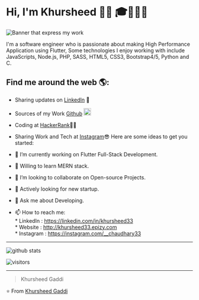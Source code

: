# Hi, I'm Khursheed 👋🏾 🎓👨🏻‍💻

<img src="https://images.unsplash.com/photo-1504805572947-34fad45aed93?ixid=MnwxMjA3fDB8MHxwaG90by1wYWdlfHx8fGVufDB8fHx8&ixlib=rb-1.2.1&auto=format&fit=crop&w=1050&q=80" alt="Banner that express my work">

I'm a software engineer who is passionate about making High Performance Application using Flutter, Some technologies I enjoy working with include JavaScripts, Node.js, PHP,  SASS, HTML5, CSS3, Bootstrap4/5, Python and C.


## Find me around the web 🌎:
- Sharing updates on <a href="https://www.linkedin.com/in/khursheed33/">LinkedIn</a> 💼
- Sources of my Work <a href="https://github.com/khursheed33/khursheed33">Github</a>  <img src="https://cdn.pixabay.com/photo/2017/08/05/11/24/logo-2582757_960_720.png"  height="20" width="20" alt="Github Icon">
- Coding at <a href="https://www.hackerrank.com/khursheed33">HackerRank</a>👨‍💻
- Sharing Work and Tech at <a href="https://www.instagram.com/flutterians/">Instagram</a>😎
Here are some ideas to get you started:

- 🔭 I’m currently working on Flutter Full-Stack Development.
- 🌱 Willing to learn MERN stack.
- 👯 I’m looking to collaborate on Open-source Projects.
- 🤔 Actively looking for new startup.
- 💬 Ask me about Developing.
- 📫 How to reach me: <br/>* LinkedIn : https://linkedin.com/in/khursheed33 <br/>* Website : http://khursheed33.epizy.com<br/>* Instagram : https://instagram.com/__chaudhary33

______________________________________________________________________________________
![github stats](https://github-readme-stats.vercel.app/api?username=khursheed33&show_icons=true)

![visitors](https://visitor-badge.glitch.me/badge?page_id=khursheed33.khursheed33) 

---------------------------------------------------------------------------------------------------------------------------------------------------------------------------------
> Khursheed Gaddi

⭐️ From [Khursheed Gaddi](http://www.github.com/khursheed33)
